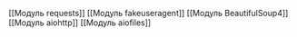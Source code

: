 [[Модуль requests]]
[[Модуль fakeuseragent]]
[[Модуль BeautifulSoup4]]
[[Модуль aiohttp]]
[[Модуль aiofiles]]